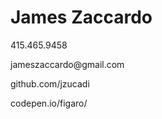 <h1>James Zaccardo</h1>
<p>415.465.9458</p>
<p>jameszaccardo@gmail.com</p>
<p>github.com/jzucadi</p>
<p>codepen.io/figaro/</p>
